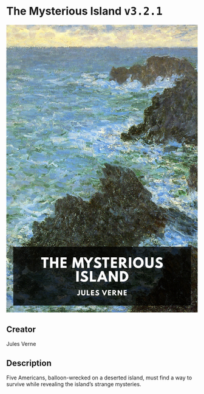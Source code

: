 
# The Mysterious Island <kbd>v3.2.1</kbd>

<center>
  <img src="./cover-1024.jpg"/>
</center>

## Creator
Jules Verne

## Description
Five Americans, balloon-wrecked on a deserted island, must find a way to survive while revealing the island’s strange mysteries.
